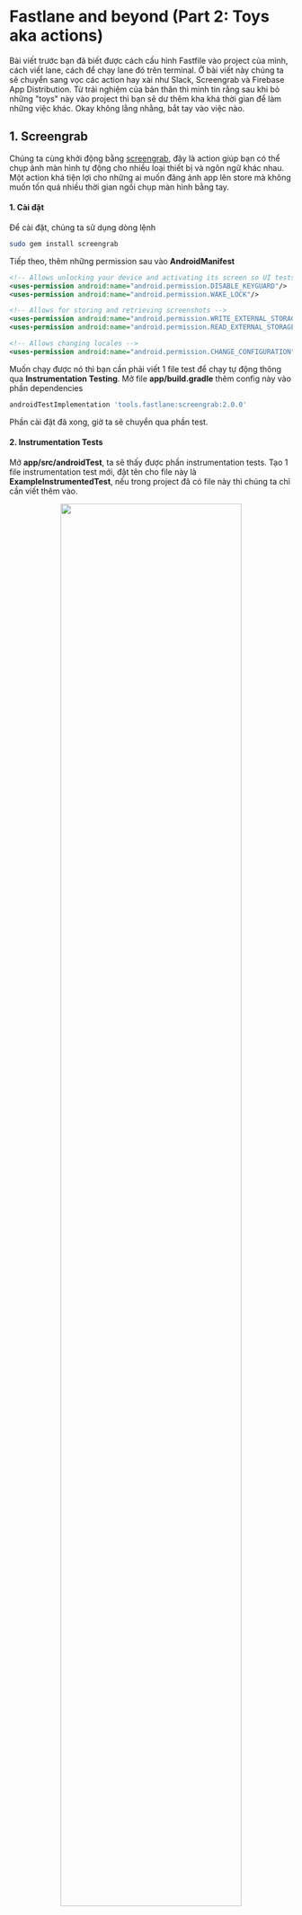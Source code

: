 # Fastlane and beyond (Part 2: Toys aka actions)

Bài viết trước bạn đã biết được cách cấu hình Fastfile vào project của mình, cách viết lane, cách để chạy lane đó trên terminal. Ở bài viết này chúng ta sẽ chuyển sang vọc các action hay xài như Slack, Screengrab và Firebase App Distribution. Từ trải nghiệm của bản thân thì minh tin rằng sau khi bỏ những "toys" này vào project thì bạn sẽ dư thêm kha khá thời gian để làm những việc khác. Okay không lằng nhằng, bắt tay vào việc nào.

## 1. Screengrab

Chúng ta cùng khởi động bằng [screengrab](https://docs.fastlane.tools/actions/screengrab/), đây là action giúp bạn có thể chụp ảnh màn hình tự động cho nhiều loại thiết bị và ngôn ngữ khác nhau. Một action khá tiện lợi cho những ai muốn đăng ảnh app lên store mà không muốn tốn quá nhiều thời gian ngồi chụp màn hình bằng tay.

#### 1. Cài đặt

Để cài đặt, chúng ta sử dụng dòng lệnh

```bash
sudo gem install screengrab
```

Tiếp theo, thêm những permission sau vào **AndroidManifest**

```xml
<!-- Allows unlocking your device and activating its screen so UI tests can succeed -->
<uses-permission android:name="android.permission.DISABLE_KEYGUARD"/>
<uses-permission android:name="android.permission.WAKE_LOCK"/>

<!-- Allows for storing and retrieving screenshots -->
<uses-permission android:name="android.permission.WRITE_EXTERNAL_STORAGE" />
<uses-permission android:name="android.permission.READ_EXTERNAL_STORAGE" />

<!-- Allows changing locales -->
<uses-permission android:name="android.permission.CHANGE_CONFIGURATION" />
```

Muốn chạy được nó thì bạn cần phải viết 1 file test để chạy tự động thông qua **Instrumentation Testing**. Mở file **app/build.gradle** thêm config này vào phần dependencies

```bash
androidTestImplementation 'tools.fastlane:screengrab:2.0.0'
```

Phần cài đặt đã xong, giờ ta sẽ chuyển qua phần test.

#### 2. Instrumentation Tests

Mở **app/src/androidTest**, ta sẽ thấy được phần instrumentation tests. Tạo 1 file instrumentation test mới, đặt tên cho file này là **ExampleInstrumentedTest**, nếu trong project đã có file này thì chúng ta chỉ cần viết thêm vào.

<p align="center" >
  <img src="/images/blog_illustration/instrumented_test.png" width="80%" />
</p>

Thêm đoạn code sau vào file ExampleInstrumentedTest

```kotlin
import androidx.test.espresso.Espresso
import androidx.test.espresso.action.ViewActions
import androidx.test.espresso.assertion.ViewAssertions
import androidx.test.espresso.matcher.ViewMatchers
import androidx.test.rule.ActivityTestRule
import org.junit.Rule
import org.junit.Test
import org.junit.runner.RunWith
import org.junit.runners.JUnit4
import tools.fastlane.screengrab.Screengrab
import tools.fastlane.screengrab.UiAutomatorScreenshotStrategy
import tools.fastlane.screengrab.locale.LocaleTestRule

@RunWith(JUnit4::class)
class ExampleInstrumentedTest {
    // JVMField needed!
    @Rule
    @JvmField
    val localeTestRule = LocaleTestRule()

    @get:Rule
    val activityRule = ActivityTestRule(MainActivity::class.java, false, false)

    @Test
    fun testTakeScreenshot() {
        activityRule.launchActivity(null)

        // 1. Prepares to take a screenshot of the app
        Screengrab.setDefaultScreenshotStrategy(UiAutomatorScreenshotStrategy())
        Espresso.onView(ViewMatchers.withId(R.id.btnAsk))
            .check(ViewAssertions.matches(ViewMatchers.isDisplayed()))

        // 2. Takes a screenshot of the first screen
        Screengrab.screenshot("magic_ball_before_click")

        // 3. Selects the Ask button and triggers a click on it
        Espresso.onView(ViewMatchers.withId(R.id.btnAsk))
            .perform(ViewActions.click())

        // 4. Take another screenshot
        Screengrab.screenshot("magic_ball_after_click")
    }
}
```

Bây giờ mỗi lần bạn build file apk thì folder chứa apk sẽ chia ra làm 2 loại, 1 là file apk thông thường, còn lại là apk test để chạy automation cho UI.

Chạy lệnh này 

```bash
./gradlew assembleDebug assembleAndroidTest
```

Sau khi tiến trình chạy xong thì ta sẽ có được 2 folders chứa apk thông thường và apk test như trong hình

<p align="center" >
  <img src="/images/blog_illustration/assemble_test.png" />
</p>

Khâu chuẩn bị đã hoàn tất, giờ chúng ta sẽ chụp màn hình tự động thông qua fastlane.

#### 3. Screenshot

Khởi tạo Screengrabfile, đây là file lưu toàn bộ config cho screengrab

```bash
bundle exec fastlane screengrab init
```

Ta sẽ config Screengrabfile như sau

```ruby
# Set the path to the Android SDK
android_home('$PATH')

# Starts adb in root mode, giving you elevated permissions to writing to the device
use_adb_root(true)

# Sets the unique package name of your app
app_package_name('com.huypham.fastlaneandbeyond')

# The file path to the app APK and test APK files
app_apk_path('app/build/outputs/apk/debug/app-debug.apk')
tests_apk_path('app/build/outputs/apk/androidTest/debug/app-debug-androidTest.apk')

# Designates the areas where you want to create screenshots
locales(['en-US', 'fr-FR'])

# If set to true, this clears all previously-generated screenshots in your local output directory before creating new ones
clear_previous_screenshots(true)
```

Để mình giải thích chút về đoạn config:

1. Đầu tiên ta sẽ lấy path dẫn đến Android SDK. 
2. Tiếp theo ta config để có thể chạy `adb` từ root mode, điều này cho phép ta có quyền truy cập vào device. 
3. Dẫn package name và đường dẫn đến thư mục chứa apk và apk test như phần trên ta đã chuẩn bị. 
4. Khu vực mà bạn muốn ảnh xuất ra với ngôn ngữ nơi đó, ở đây mình để tiếng Anh và tiếng Pháp.
5. Cuối cùng là thiết lập xóa toàn bộ những ảnh đã chụp ở lần chụp trước.

Chạy test thử trên emulator device, bạn cần phải check `adb` trên máy mình. Chạy lệnh sau để check

```bash
adb devices
```

Nếu không có thì hãy thêm dòng config sau vào file `.zshrc`

```bash
export ANDROID_HOME=/Users/$USER/Library/Android/sdk
export PATH=${PATH}:$ANDROID_HOME/tools:$ANDROID_HOME/platform-tools
```

Giờ ta sẽ lệnh sau để kích hoạt chức năng chụp màn hình tự động của action screengrab

```bash
bundle exec fastlane screengrab
```

Ta sẽ được kết quả như sau 

<p align="center" >
  <img src="/images/blog_illustration/screengrab_result.png" width="70%"/>
</p>


Ta sẽ viết 1 lane để có thể thực hiện build file apk và chụp màn hình tự động

```ruby
desc "Build debug and test APK for screenshots"
lane :build_for_screengrab do
  gradle(
    task: 'clean'
  )
  gradle(
    task: 'assemble',
    build_type: 'Debug'
  )
  gradle(
    task: 'assemble',
    build_type: 'AndroidTest'
  )
end
```

Để chạy lane này thì ta sẽ nối 2 lần chạy fastlane lại như đoạn lệnh sau

```bash
bundle exec fastlane build_for_screengrab && bundle exec fastlane screengrab
```

Okay, vậy là xong action đầu tiên. Tiếp theo chúng ta cùng đến với Slack action, tìm hiểu cách gửi tin nhắn và file apk tự động lên Slack.

## 2. Slack

Với Slack action ta sẽ làm 2 việc đó là gửi tin nhắn và gửi file apk.

#### 1. Slack message

Ta sẽ sử dụng Webhook để gửi tin nhắn lên Slack. Bản chất của Webhook là Slack URL cho phép gửi mọi thứ real-time lên channel của Slack hoặc đến 1 người cụ thể. Để config Webhook ta làm theo hướng dẫn tại [incoming webhook app](https://api.slack.com/messaging/webhooks).

Copy URL vừa được tạo ra, paste nó vào file `.env`. Nếu bạn chưa biết file `.env` để làm gì thì hãy đọc lại [Part 1](https://coder7een.github.io/fastlane-p1-firstlook/) nhé. 

```ruby
# Add SLACK_URL NOTIFICATION
SLACK_MESSAGE_URL="https://hooks.slack.com/services/T00000000/B00000000/XXXXXXXXXXXXXXXXXXXXXXXX"
```

Ta viết lane để chạy action này như sau

```ruby
desc "Notify a message to Slack after run successful"
lane :notify_slack_message do
  ENV["SLACK_URL"]
  
  gradle(task: "clean assembleDebug")
  slack(
    message: "Slack Message Delivered Successfully",
    success: true,
    payload: {
      "Build Date" => Time.new.to_s,
      "Build By" => "huypham"
    }
  )
end
```

Kết quả thu được 

<p align="center" >
  <img src="/images/blog_illustration/slack/slack_message.png" width="60%"/>
</p>

Lane này sẽ thực hiện 2 actions, đầu tiên là gradle action, nó sẽ clean toàn bộ phần thư mục build sau đó thực hiện việc build cho variant debug. Tiếp theo là slack action, nó thực hiện việc hiển thị message ta muốn lên channel Slack đã được gán trước thông qua SLACK_URL.

#### 2. Slack file

Tuy nhiên, muốn share file apk lên Slack thì ta phải tạo một *app* trên Slack. Sử dụng link [https://api.slack.com/apps](https://api.slack.com/apps) này để tạo *app*.

Điền tên app và workspace sử dụng app

<p align="center" >
  <img src="/images/blog_illustration/slack/step_1.png" width="70%"/>
</p>

Chọn *Incoming Webhooks* trong phần Basic Information

<p align="center" >
  <img src="/images/blog_illustration/slack/step_2.png" width="70%"/>
</p>

Active Incoming webhook và nhấn vào `Add New Webhook to Workspace` để tạo ra URL cho app, nhớ chọn channel để app có thể gửi tin nhắn và file apk lên đó

<p align="center" >
  <img src="/images/blog_illustration/slack/step_3.png" width="60%"/>
</p>

Trong phần OAuth & Permission ta lấy **access_token** tại **Bot User OAuth Access Token**, đồng thời cài đặt Scope như trong hình

<p align="center" >
  <img src="/images/blog_illustration/slack/step_4.png" width="60%"/>
</p>

Giờ ta sẽ viết lane để có thể gửi file apk và message lên channel ta đã chọn. Nhưng đầu tiên ta cần config lại file `.env`

```ruby
# Add SLACK_URL & ACCESS_TOKEN
SLACK_URL="https://hooks.slack.com/services/T00000000/B00000000/XXXXXXXXXXXXXXXXXXXXXXXX"
ACCESS_TOKEN="xoxp-1482..."
```

```ruby
desc "Build a Debug APK & deploy to slack"
lane :slack_apk_build do |options|
  gradle(
    task: "assemble",
    build_type: options[:build_type],
    print_command: true
  )
  upload_to_slack
  slack(
    message: ":rocket: *Build #{options[:build_type]} APK Successful!* :rocket:",
    success: true,
    payload: {
      "Build Date" => Time.new.to_s,
      "Build By" => options[:build_type]
    }
  )
end

desc "Upload APK to Slack channel"
private_lane :upload_to_slack do
  file_path = lane_context[SharedValues::GRADLE_APK_OUTPUT_PATH]
  file_name = file_path.gsub(/\/.*\//,"")
  access_token = ENV["ACCESS_TOKEN"]
  channel_name = "your_channel_name"

  sh "echo Uploading " + file_name + " to Slack"
  sh "curl https://slack.com/api/files.upload -F token=\"" + access_token + "\" -F channels=\"" + channel_name + "\" -F title=\"" + file_name + "\" -F filename=\"" + file_name + "\" -F file=@" + file_path
end
```

Trước khi chạy thử lane thì bạn nhớ điền tên channel đã đăng kí vào phần **channel_name**, ok chạy thử nào 

```bash
bundle exec fastlane slack_apk_build build_type:"debug"
```

Kết quả thu được 

<p align="center" >
  <img src="/images/blog_illustration/slack/slack_apk.png" width="60%"/>
</p>

Ở lane trên ta thấy có cú pháp **|options|** và **private_lane**, để mình giải thích chút về 2 cú pháp này. **privat_lane** đây là lane giúp bạn viết những đoạn script có thể reuse nhiều lần, lane này chỉ có thể chạy khi được gọi ở 1 lane không phải private. Còn **|options|** là cú pháp giúp bạn có thể truyền param vào câu lệnh khi chạy trên command line như ví dụ trên là *build_type:"debug"*. Để hiểu rõ hơn, tham khảo [Passing Parameters](https://docs.fastlane.tools/advanced/lanes/#passing-parameters) và [Private lanes](https://docs.fastlane.tools/advanced/lanes/#private-lanes). 

Okay giờ còn 1 action cuối - Firebase App Distribution là bạn đã có thể ngồi rung đùi nhìn máy làm hết những việc mà trước kia bạn phải ngồi làm tay từng cái.

## 3. Firebase App Distribution

Đây là tool giúp bạn đưa file apk đến cho tester soi bug. Đầu tiên bạn cần phải tạo project Firebase thông qua website này [Firebase website](https://firebase.google.com/). Nhấn vào **Go to console** và tạo một project mới, sau đó **Add Firebase to your Android app**. Bước này bạn chỉ cần làm theo hướng dẫn của Google là có thể hoàn thành. Khi đã hoàn thành những bước trên, vào *General Setting page* kéo xuống phần *Your app* và ghi lại **AppID**, chúng ta sẽ cần nó để config Fastlane.

 #### 1. Firebase CLI
 
Khi sử dụng Fastlane để upload file apk lên Firebase App Distribution, nó sẽ phải thông qua Firebase CLI để kết nối với server của Firebase. Tham khảo [CLI](https://firebase.google.com/docs/cli) để cài đặt hoặc update cho đúng với OS bạn đang xài.

Sau khi cài đặt xong, chạy lệnh sau để đăng nhập vào tài khoản Firebase của bạn

```bash
firebase login
```

#### 2. Firebase App Distribution Plugin

Chạy đoạn lệnh sau để cài đặt 

```bash
bundle exec fastlane add_plugin firebase_app_distribution
```

Bạn sẽ thấy được thông báo như sau

<p align="center" >
  <img src="/images/blog_illustration/slack/firebase_plugin.png" width="70%"/>
</p>

Nhấn `y` để hoàn tất cài đặt.

Tiếp theo, bạn hãy set group như trong hình

<p align="center" >
  <img src="/images/blog_illustration/slack/firebase_group.png" width="70%"/>
</p>

Bạn còn nhớ AppID lúc nãy chứ, hãy dán nó vào file `.env` như sau

```ruby
FIREBASE_APP_ID_ANDROID="1:123456789:android:abcd1234"
```

#### 3. Deploy

Chúng ta sẽ viết lane để deploy file apk cho variant debug lên cho những tester ở group vừa set phía trên 

```ruby
desc "Deploy latest debug to Firebase App Distribution"
lane :distribute do
  build_android_app(task: "assembleDebug")

  firebase_app_distribution(
    app: ENV['FIREBASE_APP_ID_ANDROID'],
    groups: "group_1",
    release_notes: Fastlane Release note Debug env
   )
 end
```

Chạy lane nào

```bash
bundle exec fastlane distribute
```

Check lại phần **App Distribution** trên Firebase để tận hưởng thành quả.

Qua part 1 và part 2 chắc hẳn bạn đã có thể dư được thêm chút thời gian để làm được nhiều việc hơn. Ở part 3 mình sẽ hướng dẫn bạn tích hợp CI (**Continuous Integration**) vào để việc tự động hóa được lên 1 tầm cao mới. 

